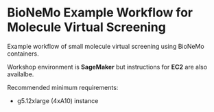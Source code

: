 # BioNeMo Example Workflow for Molecule Virtual Screening

Example workflow of small molecule virtual screening using BioNeMo containers. 

Workshop environment is **SageMaker** but instructions for **EC2** are also availalbe.

Recommended minimum requirements:
- g5.12xlarge (4xA10) instance
